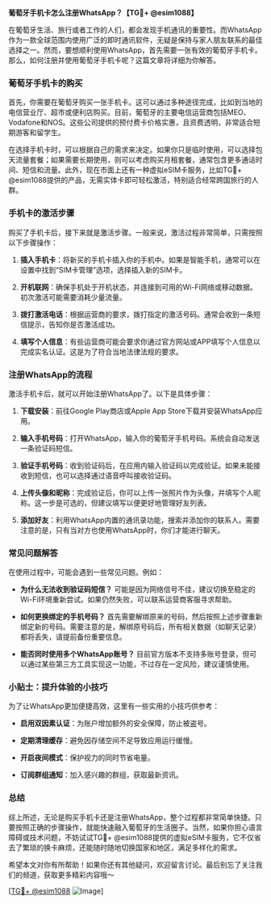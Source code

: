 **葡萄牙手机卡怎么注册WhatsApp？【TG💪+ @esim1088】**

在葡萄牙生活、旅行或者工作的人们，都会发现手机通讯的重要性。而WhatsApp作为一款全球范围内使用广泛的即时通讯软件，无疑是保持与家人朋友联系的最佳选择之一。然而，要想顺利使用WhatsApp，首先需要一张有效的葡萄牙手机卡。那么，如何注册并使用葡萄牙手机卡呢？这篇文章将详细为你解答。

### 葡萄牙手机卡的购买

首先，你需要在葡萄牙购买一张手机卡。这可以通过多种途径完成，比如到当地的电信营业厅、超市或便利店购买。目前，葡萄牙的主要电信运营商包括MEO、Vodafone和NOS。这些公司提供的预付费卡价格实惠，且资费透明，非常适合短期游客和留学生。

在选择手机卡时，可以根据自己的需求来决定。如果你只是临时使用，可以选择包天流量套餐；如果需要长期使用，则可以考虑购买月租套餐，通常包含更多通话时间、短信和流量。此外，现在市面上还有一种虚拟eSIM卡服务，比如TG💪+ @esim1088提供的产品，无需实体卡即可轻松激活，特别适合经常跨国旅行的人群。

### 手机卡的激活步骤

购买了手机卡后，接下来就是激活步骤。一般来说，激活过程非常简单，只需按照以下步骤操作：

1. **插入手机卡**：将新买的手机卡插入你的手机中。如果是智能手机，通常可以在设置中找到“SIM卡管理”选项，选择插入新的SIM卡。
   
2. **开机联网**：确保手机处于开机状态，并连接到可用的Wi-Fi网络或移动数据。初次激活可能需要消耗少量流量。

3. **拨打激活电话**：根据运营商的要求，拨打指定的激活号码。通常会收到一条短信提示，告知你是否激活成功。

4. **填写个人信息**：有些运营商可能会要求你通过官方网站或APP填写个人信息以完成实名认证。这是为了符合当地法律法规的要求。

### 注册WhatsApp的流程

激活手机卡后，就可以开始注册WhatsApp了。以下是具体步骤：

1. **下载安装**：前往Google Play商店或Apple App Store下载并安装WhatsApp应用。

2. **输入手机号码**：打开WhatsApp，输入你的葡萄牙手机号码。系统会自动发送一条验证码短信。

3. **验证手机号码**：收到验证码后，在应用内输入验证码以完成验证。如果未能接收到短信，也可以选择通过语音呼叫接收验证码。

4. **上传头像和昵称**：完成验证后，你可以上传一张照片作为头像，并填写个人昵称。这一步是可选的，但建议填写以便更好地管理好友列表。

5. **添加好友**：利用WhatsApp内置的通讯录功能，搜索并添加你的联系人。需要注意的是，只有当对方也使用WhatsApp时，你们才能进行聊天。

### 常见问题解答

在使用过程中，可能会遇到一些常见问题。例如：

- **为什么无法收到验证码短信？**
  可能是因为网络信号不佳，建议切换至稳定的Wi-Fi环境重新尝试。如果仍然失败，可以联系运营商客服寻求帮助。

- **如何更换绑定的手机号码？**
  首先需要解绑原来的号码，然后按照上述步骤重新绑定新的号码。需要注意的是，解绑原号码后，所有相关数据（如聊天记录）都将丢失，请提前备份重要信息。

- **能否同时使用多个WhatsApp账号？**
  目前官方版本不支持多账号登录，但可以通过某些第三方工具实现这一功能，不过存在一定风险，建议谨慎使用。

### 小贴士：提升体验的小技巧

为了让WhatsApp更加便捷高效，这里有一些实用的小技巧供参考：

- **启用双因素认证**：为账户增加额外的安全保障，防止被盗号。
  
- **定期清理缓存**：避免因存储空间不足导致应用运行缓慢。

- **开启夜间模式**：保护视力的同时节省电量。

- **订阅群组通知**：加入感兴趣的群组，获取最新资讯。

### 总结

综上所述，无论是购买手机卡还是注册WhatsApp，整个过程都非常简单快捷。只要按照正确的步骤操作，就能快速融入葡萄牙的生活圈子。当然，如果你担心语言障碍或技术问题，不妨试试TG💪+ @esim1088提供的虚拟eSIM卡服务，它不仅省去了繁琐的换卡麻烦，还能随时随地切换国家和地区，满足多样化的需求。

希望本文对你有所帮助！如果你还有其他疑问，欢迎留言讨论。最后别忘了关注我们的频道，获取更多精彩内容哦～

[[TG💪+ @esim1088](https://t.me/s/esim1088) ![Image](https://i.postimg.cc/4NQfJmqS/Snipaste-2025-05-13-00-14-12.png)]
